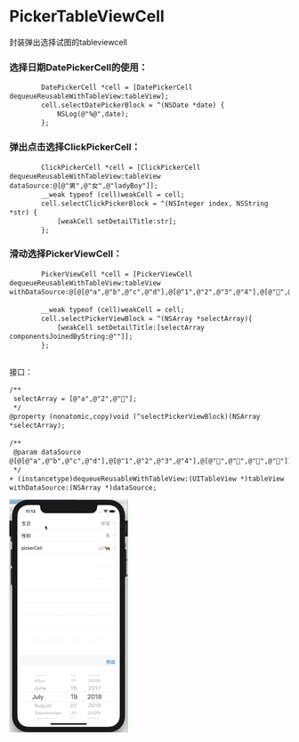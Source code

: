 # PickerTableViewCell
封装弹出选择试图的tableviewcell


### 选择日期DatePickerCell的使用：
```
        DatePickerCell *cell = [DatePickerCell dequeueReusableWithTableView:tableView];
        cell.selectDatePickerBlock = ^(NSDate *date) {
            NSLog(@"%@",date);
        };
```

### 弹出点击选择ClickPickerCell：
```
        ClickPickerCell *cell = [ClickPickerCell dequeueReusableWithTableView:tableView dataSource:@[@"男",@"女",@"ladyBoy"]];
        __weak typeof (cell)weakCell = cell;
        cell.selectClickPickerBlock = ^(NSInteger index, NSString *str) {
            [weakCell setDetailTitle:str];
        };
```

### 滑动选择PickerViewCell：
```
        PickerViewCell *cell = [PickerViewCell dequeueReusableWithTableView:tableView withDataSource:@[@[@"a",@"b",@"c",@"d"],@[@"1",@"2",@"3",@"4"],@[@"🐔",@"🐶",@"🐖",@"🐂"]]];

        __weak typeof (cell)weakCell = cell;
        cell.selectPickerViewBlock = ^(NSArray *selectArray){
            [weakCell setDetailTitle:[selectArray componentsJoinedByString:@""]];
        };
        
```
接口：
```
/**
 selectArray = [@"a",@"2",@"🐶"];
 */
@property (nonatomic,copy)void (^selectPickerViewBlock)(NSArray *selectArray);

/**
 @param dataSource @[@[@"a",@"b",@"c",@"d"],@[@"1",@"2",@"3",@"4"],@[@"🐔",@"🐶",@"🐖",@"🐂"]]
 */
+ (instancetype)dequeueReusableWithTableView:(UITableView *)tableView withDataSource:(NSArray *)dataSource;

```

![image](https://github.com/make1a/PickerTableViewCell/blob/master/aaa-2.gif)

